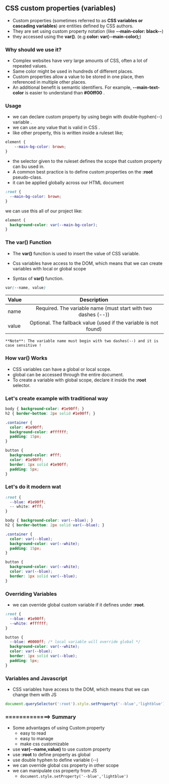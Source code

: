 ## CSS custom properties (variables)
* Custom properties (sometimes referred to as **CSS variables or cascading variables**) are entities defined by CSS authors.
* They are set using custom property notation (like **--main-color: black--**)
* they accessed using the **var()**. (e.g **color: var(--main-color);**)

### Why should we use it?
* Complex websites have very large amounts of CSS, often a lot of repeated values. 
* Same color might be used in hundreds of different places.
* Custom properties allow a value to be stored in one place, then referenced in multiple other places.
* An additional benefit is semantic identifiers. For example, **--main-text-color** is easier to understand than **#00ff00** .

### Usage 
* we can declare custom property by using begin with double-hyphen(--) variable . 
* we can use any value that is valid in CSS .
* like other property, this is written inside a ruleset like;
```css
element {
    --main-bg-color: brown;
}
```

* the selector given to the ruleset defines the scope that custom property can bu used in.
* A common best practice is to define custom properties on the **:root** pseudo-class.
* it can be applied globally across our HTML document

```css
:root {
  --main-bg-color: brown;
}
```

we can use this all of our project like:

```css
element {
  background-color: var(--main-bg-color);
}
```

### The **var()** Function
* The **var()** function is used to insert the value of CSS variable.
* Css variables have access to the DOM, which means that we can create variables with local or global scope

* Syntax of **var()** function.

```css
var(--name, value)
```
| Value   |      Description      |  
|----------|:-------------:|
| name | Required. The variable name (must start with two dashes (--)) |
| value | Optional. The fallback value (used if the variable is not found)|

``
**Note**: The variable name must begin with two dashes(--) and it is case sensitive !
``

### How var() Works
* CSS variables can have a global or local scope.
* global can be accessed through the entire document.
* To create a variable with global scope, declare it inside the **:root** selector.


### Let's create example  with traditional way

```css
body { background-color: #1e90ff; }
h2 { border-bottom: 2px solid #1e90ff; }

.container {
  color: #1e90ff;
  background-color: #ffffff;
  padding: 15px;
}

button {
  background-color: #fff;
  color: #1e90ff;
  border: 1px solid #1e90ff;
  padding: 5px;
}
```

### Let's do it modern wat

```css
:root {
  --blue: #1e90ff;
  -- white: #fff;
}

body { background-color: var(--blue); }
h2 { border-bottom: 2px solid var(--blue); }

.container {
  color: var(--blue);
  background-color: var(--white);
  padding: 15px;
}

button {
  background-color: var(--white);
  color: var(--blue);
  border: 1px solid var(--blue);
}

```

### Overriding Variables
* we can override global custom variable if it defines under **:root**.
```css
:root {
  --blue: #1e90ff;
  --white: #ffffff;
}

button {
  --blue: #0000ff; /* local variable will override global */
  background-color: var(--white);
  color: var(--blue);
  border: 1px solid var(--blue);
  padding: 5px;
}
```

### Variables and Javascript
* CSS variables have access to the DOM, which means that we can change them with JS

```js
document.querySelector(':root').style.setProperty('--blue','lightblue')

```

### =============> Summary
* Some advantages of using Custom property
  * easy to read
  * easy to manage
  * make css customizable
* use **var(--name,value)** to use custom property
* use **:root** to define property as global
* use double hyphen to define variable (--)
* we can override global css property in other scope
* we can manipulate css property from JS
  * `` document.style.setProperty('--blue','lightblue') ``